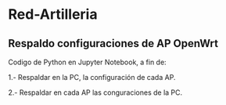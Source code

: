 # Red-Artilleria
## Respaldo configuraciones de AP OpenWrt
Codigo de Python en Jupyter Notebook, a fin de:

  1.- Respaldar en la PC, la configuración de cada AP.
  
  2.- Respaldar en cada AP las conguraciones de la PC.
